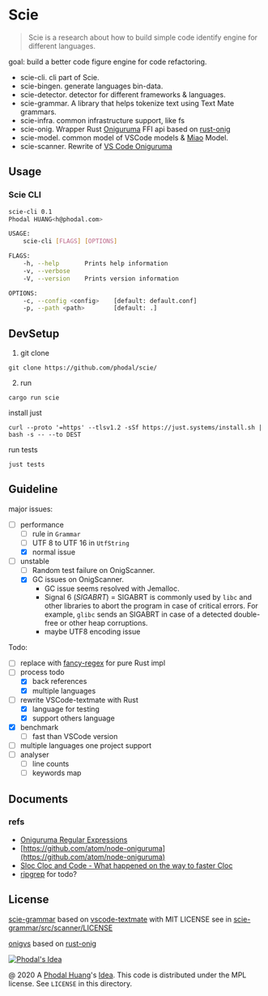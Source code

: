 # Scie

> Scie is a research about how to build simple code identify engine for different languages.

goal: build a better code figure engine for code refactoring.

 - scie-cli. cli part of Scie.
 - scie-bingen. generate languages bin-data.
 - scie-detector. detector for different frameworks & languages.
 - scie-grammar. A library that helps tokenize text using Text Mate grammars.
 - scie-infra. common infrastructure support, like fs
 - scie-onig. Wrapper Rust [Oniguruma](https://github.com/kkos/oniguruma) FFI api based on [rust-onig](https://github.com/rust-onig/rust-onig)
 - scie-model. common model of VSCode models & [Miao](https://github.com/phodal/miao/) Model.
 - scie-scanner. Rewrite of [VS Code Oniguruma](https://github.com/microsoft/vscode-oniguruma)

## Usage

### Scie CLI

```bash
scie-cli 0.1
Phodal HUANG<h@phodal.com>

USAGE:
    scie-cli [FLAGS] [OPTIONS]

FLAGS:
    -h, --help       Prints help information
    -v, --verbose
    -V, --version    Prints version information

OPTIONS:
    -c, --config <config>    [default: default.conf]
    -p, --path <path>        [default: .]
```

## DevSetup

1. git clone

```
git clone https://github.com/phodal/scie/
```

2. run

```
cargo run scie
```

install just

```
curl --proto '=https' --tlsv1.2 -sSf https://just.systems/install.sh | bash -s -- --to DEST
```

run tests

```
just tests
```


## Guideline

major issues:

 - [ ] performance
    - [ ] rule in `Grammar`
    - [ ] UTF 8 to UTF 16 in `UtfString`
    - [x] normal issue
 - [ ] unstable
    - [ ] Random test failure on OnigScanner.
    - [x] GC issues on OnigScanner.
       - GC issue seems resolved with Jemalloc.
       - Signal 6 (<cite>SIGABRT</cite>) = SIGABRT is commonly used by `libc` and other libraries to abort the program in case of critical errors. For example, `glibc` sends an SIGABRT in case of a detected double-free or other heap corruptions.
       - maybe UTF8 encoding issue

Todo:

 - [ ] replace with [fancy-regex](https://github.com/fancy-regex/fancy-regex) for pure Rust impl
 - [ ] process todo
    - [x] back references
    - [x] multiple languages
 - [ ] rewrite VSCode-textmate with Rust
    - [x] language for testing
    - [x] support others language
 - [x] benchmark
    - [ ] fast than VSCode version
 - [ ] multiple languages one project support
 - [ ] analyser
    - [ ] line counts
    - [ ] keywords map

## Documents

### refs

 - [Oniguruma Regular Expressions](https://github.com/kkos/oniguruma/blob/master/doc/RE)
 - [https://github.com/atom/node-oniguruma](https://github.com/atom/node-oniguruma)
 - [Sloc Cloc and Code - What happened on the way to faster Cloc](https://boyter.org/posts/sloc-cloc-code/)
 - [ripgrep](https://github.com/BurntSushi/ripgrep) for todo?

License
---

[scie-grammar](scie-gramma/) based on [vscode-textmate](https://github.com/microsoft/vscode-textmate) with MIT LICENSE see in  [scie-grammar/src/scanner/LICENSE](scie-grammar/src/scanner/LICENSE)

[onigvs](onigvs/) based on [rust-onig](https://github.com/rust-onig/rust-onig)

[![Phodal's Idea](http://brand.phodal.com/shields/idea-small.svg)](http://ideas.phodal.com/)

@ 2020 A [Phodal Huang](https://www.phodal.com)'s [Idea](http://github.com/phodal/ideas).  This code is distributed under the MPL license. See `LICENSE` in this directory.
